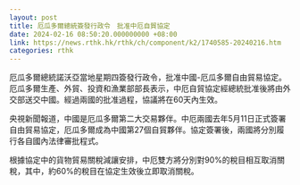 ```yaml
---
layout: post
title: 厄瓜多爾總統簽發行政令　批准中厄自貿協定
date: 2024-02-16 08:50:20.000000000 +08:00
link: https://news.rthk.hk/rthk/ch/component/k2/1740585-20240216.htm
categories: rthk
---
```


厄瓜多爾總統諾沃亞當地星期四簽發行政令，批准中國-厄瓜多爾自由貿易協定。厄瓜多爾生產、外貿、投資和漁業部部長表示，中厄自貿協定經總統批准後將由外交部送交中國。經過兩國的批准過程，協議將在60天內生效。

央視新聞報道，中國是厄瓜多爾第二大交易夥伴。中厄兩國去年5月11日正式簽署自由貿易協定，厄瓜多爾成為中國第27個自貿夥伴。協定簽署後，兩國將分別履行各自國內法律審批程式。

根據協定中的貨物貿易關稅減讓安排，中厄雙方將分別對90%的稅目相互取消關稅，其中，約60%的稅目在協定生效後立即取消關稅。
